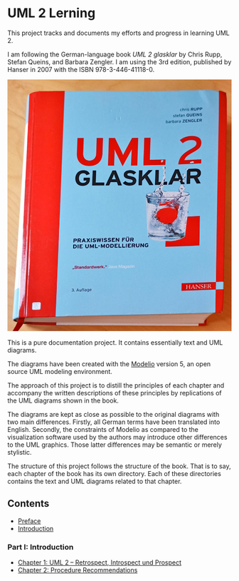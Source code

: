 # UML 2 Lerning
This project tracks and documents my efforts and progress in learning UML 2.

I am following the German-language book *UML 2 glasklar* by Chris Rupp, Stefan Queins, and Barbara Zengler. I am using the 3rd edition, published by Hanser in 2007 with the ISBN 978-3-446-41118-0.

![UML 2 glasklar book cover](UML-2_glasklar.jpg)

This is a pure documentation project. It contains essentially text and UML diagrams.

The diagrams have been created with the [Modelio](33413031) version 5, an open source UML modeling environment.

The approach of this project is to distill the principles of each chapter and accompany the written descriptions of these principles by replications of the UML diagrams shown in the book.

The diagrams are kept as close as possible to the original diagrams with two main differences. Firstly, all German terms have been translated into English. Secondly, the constraints of Modelio as compared to the visualization software used by the authors may introduce other differences to the UML graphics. Those latter differences may be semantic or merely stylistic.

The structure of this project follows the structure of the book. That is to say, each chapter of the book has its own directory. Each of these directories contains the text and UML diagrams related to that chapter.

## Contents
- [Preface](doc/Part-0/Preface/Preface.md)
- [Introduction](doc/Part-0/Introduction/Introduction.md)

### Part I: Introduction
- [Chapter 1: UML 2 – Retrospect, Introspect und Prospect](doc/Part-I/Chapter-1/Chapter-1.md)
- [Chapter 2: Procedure Recommendations](doc/Part-I/Chapter-2/Chapter-2.md)